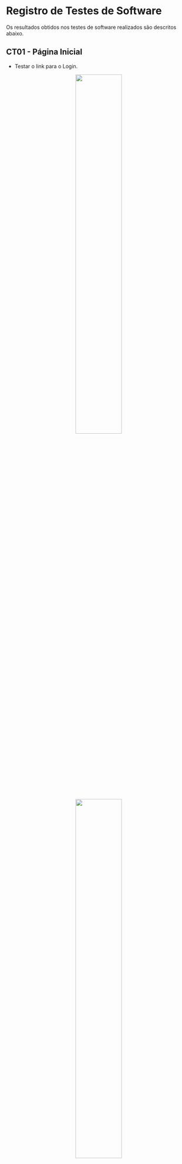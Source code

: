 # Registro de Testes de Software

Os resultados obtidos nos testes de software realizados são descritos abaixo.

## CT01 - Página Inicial

- Testar o link para o Login.
<div align="center">
<img src="img/Teste-página inicial.png" width="50%"><br><br>
  </div>
 <div align="center">
<img src="img/Teste-Login.jpg" width="50%"><br><br>
  </div>

- Testar o link para o Cadastro.
<div align="center">
<img src="img/Teste-página inicial2.png" width="50%"><br><br>
  </div>
 <div align="center">
<img src="img/Teste-Cadastro.jpg" width="50%"><br><br>
  </div>
  
## CT02 - Separação de telas entre candidatos e recrutadores
  
  - Cadastro e Login do candidato
  <div align="center">
<img src="img/teste-cadastro-candidato.jpg" width="50%"><br><br>
  </div>
    <div align="center">
<img src="img/teste-login-candidato.jpg" width="50%"><br><br>
  </div>
 <div align="center">
<img src="img/teste-perfil-candidato.jpg" width="50%"><br><br>
  </div>

  - Cadastro e Login do recrutador
   <div align="center">
<img src="img/teste-cadastro-recrutador.jpg" width="50%"><br><br>
  </div>
  <div align="center">
<img src="img/teste-login-recrutador.jpg" width="50%"><br><br>
  </div>
 <div align="center">
<img src="img/teste-perfil-recrutador.jpg" width="50%"><br><br>
  </div>
  
## CT03 - Criação, edição e compartilhamento de currículo

- Fazer Login e acessar a página de Perfil do candidato.

<div align="center">
<img src="img\CT03-01.jpg" width="50%"><br><br>
</div>

- Clicar no menu principal na opção Criar um currículo.

<div align="center">
<img src="img\CT03-02.jpg" width="50%"><br><br>
</div>

- Preencher as informações pedidas para o currículo, como habilidades e experiências

<div align="center">
<img src="img\CT03-03-1.png" width="50%"><br><br>
<img src="img\CT03-03-2.png" width="50%"><br><br>
</div>
 
- Clicar em Salvar e ver currículo para ser redirecionado para a página com as informações do seu currículo

<div align="center">
<img src="img\CT03-04.png" width="50%"><br><br>
</div>
  
- Escolher se irá compartilhar o currículo na plataforma HireMe, fazer download do currículo com o layout escolhido e/ou copiar o link do currículo.

<div align="center">
<img src="img\preencher-modelo-curriculo.jpg" width="50%"><br><br>
</div>

## CT04 - Testar filtros de busca de pessoas de acordo com as experiências
- Acessar a página Buscar profissionais

<div align="center">
<img src="img\cadastro3.jpg" width="50%"><br><br>
</div>

- Digitar no campo de pesquisa os filtros profissionais que está buscando e clicar Enter para selecionar

<div align="center">
<img src="img\CT04-02.jpg" width="50%"><br><br>
</div>

## CT05 - Caixa de mensagens

- Acessar a página Buscar profissionais.
- Digitar no campo de pesquisa os filtros profissionais que está buscando e clicar Enter para pesquisar currículos.

<div align="center">
<img src="img\CT04-02.jpg" width="50%"><br><br>
</div>
  

- Ao escolher um currículo, clicar no botão Enviar mensagem.
<div align="center">
<img src="img\CT05-03.png" width="50%"><br><br>
</div>
  

## CT06 - Currículos favoritados
- Acessar a página Buscar profissionais.
- Digitar no campo de pesquisa os filtros profissionais que está buscando e clicar Enter para pesquisar currículos.
<div align="center">
<img src="img\CT04-02.jpg" width="50%"><br><br>
</div>
  
- Quando um currículo chamar atenção, clicar no botão de favoritar, em forma de coração, presente no box do currículo.
<div align="center">
<img src="img\CT06-03.png" width="50%"><br><br>
</div>

## CT07 - Botão de dicas

- Testar o botão de dicas na página de Criar um currículo.
<div align="center">
<img src="img/teste-dica-curriculo.png" width="50%"><br><br>
  </div>
<div align="center">
<img src="img/teste-dica-curriculo2.png" width="50%"><br><br>
  </div>

- Testar o botão de dicas na página de Modelos de currículos.
<div align="center">
<img src="img/teste-dicas.png" width="50%"><br><br>
  </div>
<div align="center">
<img src="img/teste-dicas2.png" width="50%"><br><br>
  </div>

## CT08 - Compatibilidade e Responsividade

- Testar compatibilidade com os principais navegadores do mercado.
<div align="center">
<img src="img/teste-compatibilidade-edge.png" width="50%"><br>
  <b>Microsoft Edge</b><br><br>
  </div>
<div align="center">
<img src="img/teste-compatibilidade-chrome.png" width="50%"><br>
  <b>Google Chrome</b><br><br>
  </div>
  
- Testar responsividade em diferentes tamanhos de telas.
   - Ex: Página de Cadastro.
<div align="center">
<img src="img/teste-responsividade-cadastro-desktop.jpg" width="50%"><br>
  <b>Tela desktop</b><br><br>
  </div>
 <div align="center">
<img src="img/teste-responsividade-cadastro-tablet.jpg" width="50%"><br>
  <b>Tela tablet</b><br><br>
  </div>
   <div align="center">
  <img src="img/teste-responsividade-cadastro-mobile.jpg" width="50%"><br>
  <b>Tela mobile</b><br><br>
  </div>
  
  - Ex: Página para criar um currículo.
<div align="center">
<img src="img/teste-responsividade-curriculo-desktop.jpg" width="50%"><br>
  <b>Tela desktop</b><br><br>
  </div>
 <div align="center">
<img src="img/teste-responsividade-curriculo-tablet.jpg" width="50%"><br>
  <b>Tela tablet</b><br><br>
  </div>
   <div align="center">
  <img src="img/teste-responsividade-curriculo-mobile.jpg" width="50%"><br>
  <b>Tela mobile</b><br><br>
  </div>


